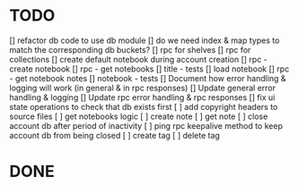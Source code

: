 # TODO

[] refactor db code to use db module
[] do we need index & map types to match the corresponding db buckets?
[] rpc for shelves
[] rpc for collections
[] create default notebook during account creation
[] rpc - create notebook
[] rpc - get notebooks
[] title - tests
[] load notebook
[] rpc - get notebook notes
[] notebook - tests
[] Document how error handling & logging will work (in general & in rpc responses)
[] Update general error handling & logging
[] Update rpc error handling & rpc responses
[] fix ui state operations to check that db exists first
[ ] add copyright headers to source files
[ ] get notebooks logic
[ ] create note
[ ] get note
[ ] close account db after period of inactivity
[ ] ping rpc keepalive method to keep account db from being closed
[ ] create tag
[ ] delete tag

# DONE
